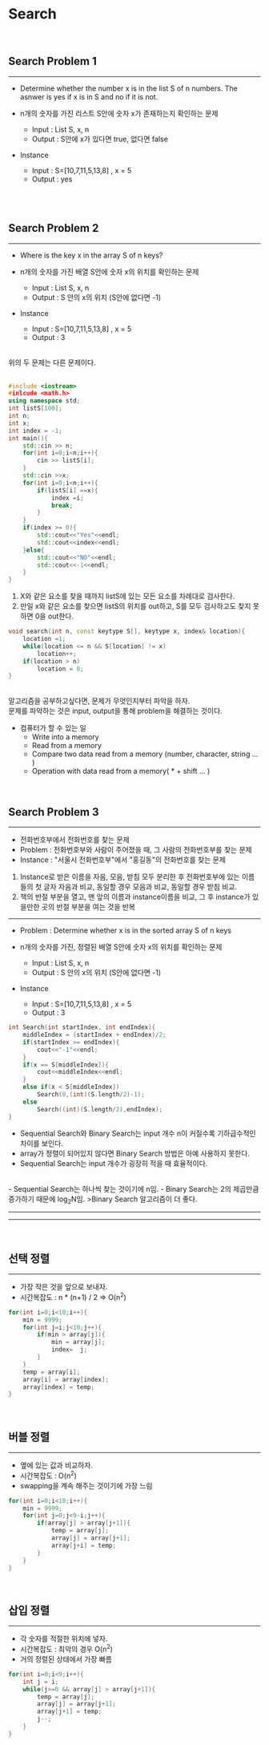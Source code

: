 Search
=================
<br>

Search Problem 1
--------------------
--------------------
- Determine whether the number x is in the list S of n numbers. The asnwer is yes if x is in S and no if it is not.
- n개의 숫자를 가진 리스트 S안에 숫자 x가 존재하는지 확인하는 문제

    - Input : List S, x, n
    - Output : S안에 x가 있다면 true, 없다면 false

- Instance
    - Input : S=[10,7,11,5,13,8] , x = 5
    - Output : yes

<br>
<br>

Search Problem 2
----------------------
----------------------
- Where is the key x in the array S of n keys?
- n개의 숫자를 가진 배열 S안에 숫자 x의 위치를 확인하는 문제
    - Input : List S, x, n
    - Output : S 안의 x의 위치 (S안에 없다면 -1)

- Instance
    - Input : S=[10,7,11,5,13,8] , x = 5
    - Output : 3   
   
<br>
위의 두 문제는 다른 문제이다.
<br>
<br>



```C++
#include <iostream>
#inlcude <math.h>
using namespace std;
int listS[100];
int n;
int x;
int index = -1;
int main(){
    std::cin >> n;
    for(int i=0;i<n;i++){
        cin >> listS[i];
    }
    std::cin >>x;
    for(int i=0;i<n;i++){
        if(listS[i] ==x){
            index =i;
            break;
        }
    }
    if(index >= 0){
        std::cout<<"Yes"<<endl;
        std::cout<<index<<endl;
    }else{
        std::cout<<"NO"<<endl;
        std::cout<<-1<<endl;
    }
}
```
1. X와 같은 요소를 찾을 때까지 listS에 있는 모든 요소를 차례대로 검사한다.
2. 만일 x와 같은 요소를 찾으면 listS의 위치를 out하고, S를 모두 검사하고도 찾지 못하면 0을 out한다.

```C++
void search(int n, const keytype S[], keytype x, index& location){
    location =1;
    while(location <= n && S[location] != x)
        location++;
    if(location > n)
        location = 0;
}
```

<br> 알고리즘을 공부하고싶다면, 문제가 무엇인지부터 파악을 하자.
<br> 문제를 파악하는 것은 input, output을 통해 problem을 해결하는 것이다.

- 컴퓨터가 할 수 있는 일
    - Write into a memory
    - Read from a memory
    - Compare two data read from a memory (number, character, string ... )
    - Operation with data read from a memory( * + shift ... )

<br>

Search Problem 3
----------------------
---------------------
- 전화번호부에서 전화번호를 찾는 문제
- Problem : 전화번호부와 사람이 주어졌을 때, 그 사람의 전화번호부를 찾는 문제
- Instance : "서울시 전화번호부"에서 "홍길동"의 전화번호를 찾는 문제
1. Instance로 받은 이름을 자음, 모음, 받침 모두 분리한 후 전화번호부에 있는 이름들의 첫 글자 자음과 비교, 동일할 경우 모음과 비교, 동일할 경우 받침 비교.
2. 책의 반절 부분을 열고, 맨 앞의 이름과 instance이름을 비교, 그 후 instance가 있을만한 곳의 반절 부분을 여는 것을 반복
----------------------
- Problem : Determine whether x is in the sorted array S of n keys
- n개의 숫자를 가진, 정렬된 배열 S안에 숫자 x의 위치를 확인하는 문제
    - Input : List S, x, n
    - Output : S 안의 x의 위치 (S안에 없다면 -1)

- Instance
    - Input : S=[10,7,11,5,13,8] , x = 5
    - Output : 3   

```C++
int Search(int startIndex, int endIndex){
    middleIndex = (startIndex + endIndex)/2;
    if(startIndex >= endIndex){
        cout<<"-1"<<endl;
    }
    if(x == S[middleIndex]){
        cout<<middleIndex<<endl;
    }
    else if(x < S[middleIndex])
        Search(0,(int)(S.length/2)-1);
    else
        Search((int)(S.length/2),endIndex);
}
```
- Sequential Search와 Binary Search는 input 개수 n이 커질수록 기하급수적인 차이를 보인다.
- array가 정렬이 되어있지 않다면 Binary Search 방법은 아예 사용하지 못한다.
- Sequential Search는 input 개수가 굉장히 적을 때 효율적이다.   
<br>
- Sequential Search는 하나씩 찾는 것이기에 n임.
- Binary Search는 2의 제곱만큼 증가하기 때문에 log<sub>2</sub>N임.
>Binary Search 알고리즘이 더 좋다.


---------------------
---------------------

<br>

선택 정렬
----------------------
---------------------
- 가장 작은 것을 앞으로 보내자.
- 시간복잡도 : n * (n+1) / 2 => O(n<sup>2</sup>)
```C++
for(int i=0;i<10;i++){
    min = 9999;
    for(int j=i;j<10;j++){
        if(min > array[j]){
            min = array[j];
            index=  j;
        }
    }
    temp = array[i];
    array[i] = array[index];
    array[index] = temp;
}
```

<br>

버블 정렬
----------------------
---------------------
- 옆에 있는 값과 비교하자.
- 시간복잡도 : O(n<sup>2</sup>)
- swapping을 계속 해주는 것이기에 가장 느림
```C++
for(int i=0;i<10;i++){
    min = 9999;
    for(int j=0;j<9-i;j++){
        if(array[j] > array[j+1]){
            temp = array[j];
            array[j] = array[j+1];
            array[j+i] = temp;
        }
    }
}
```

<br>

삽입 정렬
----------------------
---------------------
- 각 숫자를 적절한 위치에 넣자.
- 시간복잡도 : 최악의 경우 O(n<sup>2</sup>)
- 거의 정렬된 상태에서 가장 빠름
```C++
for(int i=0;i<9;i++){
    int j = i;
    while(j>=0 && array[j] > array[j+1]){
        temp = array[j];
        array[j] = array[j+1];
        array[j+1] = temp;
        j--;
    }
}
```
